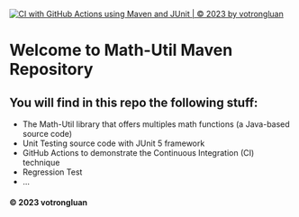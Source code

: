 [![CI with GitHub Actions using Maven and JUnit | © 2023 by votrongluan](https://github.com/votrongluan/mathutil-junit5/actions/workflows/ci-maven.yml/badge.svg)](https://github.com/votrongluan/mathutil-junit5/actions/workflows/ci-maven.yml)

# Welcome to Math-Util Maven Repository
## You will find in this repo the following stuff:
* The Math-Util library that offers multiples math functions (a Java-based source code)
* Unit Testing source code with JUnit 5 framework
* GitHub Actions to demonstrate the Continuous Integration (CI) technique
* Regression Test
* ...

#### © 2023 votrongluan